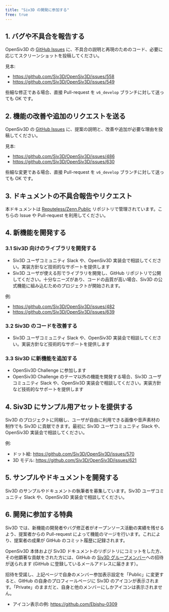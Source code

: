 ```yaml
---
title: "Siv3D の開発に参加する"
free: true
---
```


## 1. バグや不具合を報告する

OpenSiv3D の [GitHub Issues](https://github.com/Siv3D/OpenSiv3D/issues) に、不具合の説明と再現のためのコード、必要に応じてスクリーンショットを投稿してください。

見本:
- https://github.com/Siv3D/OpenSiv3D/issues/558
- https://github.com/Siv3D/OpenSiv3D/issues/549

些細な修正である場合、直接 Pull-request を `v6_develop` ブランチに対して送っても OK です。


## 2. 機能の改善や追加のリクエストを送る

OpenSiv3D の [GitHub Issues](https://github.com/Siv3D/OpenSiv3D/issues) に、提案の説明と、改善や追加が必要な理由を投稿してください。

見本:
- https://github.com/Siv3D/OpenSiv3D/issues/486
- https://github.com/Siv3D/OpenSiv3D/issues/630

些細な変更である場合、直接 Pull-request を `v6_develop` ブランチに対して送っても OK です。


## 3. ドキュメントの不具合報告やリクエスト

本ドキュメントは [Reputeless/Zenn.Public](https://github.com/Reputeless/Zenn.Public) リポジトリで管理されています。こちらの Issue や Pull-request を利用してください。


## 4. 新機能を開発する

### 3.1 Siv3D 向けのライブラリを開発する

- Siv3D ユーザコミュニティ Slack や、OpenSiv3D 実装会で相談してください。実装方針など技術的なサポートを提供します
- Siv3D ユーザが使える形でライブラリを開発し、GitHub リポジトリで公開してください。十分なニーズがあり、コードの品質が高い場合、Siv3D の公式機能に組み込むためのプロジェクトが開始されます。

例:
- https://github.com/Siv3D/OpenSiv3D/issues/482
- https://github.com/Siv3D/OpenSiv3D/issues/639


### 3.2 Siv3D のコードを改善する

- Siv3D ユーザコミュニティ Slack や、OpenSiv3D 実装会で相談してください。実装方針など技術的なサポートを提供します


### 3.3 Siv3D に新機能を追加する

- OpenSiv3D Challenge に参加します
- OpenSiv3D Challenge のテーマ以外の機能を開発する場合、Siv3D ユーザコミュニティ Slack や、OpenSiv3D 実装会で相談してください。実装方針など技術的なサポートを提供します


## 4. Siv3D にサンプル用アセットを提供する
Siv3D のプロジェクトに同梱し、ユーザが自由に利用できる画像や音声素材の制作でも Siv3D に貢献できます。最初に Siv3D ユーザコミュニティ Slack や、OpenSiv3D 実装会で相談してください。

例:
- ドット絵: https://github.com/Siv3D/OpenSiv3D/issues/570
- 3D モデル: https://github.com/Siv3D/OpenSiv3D/issues/621


## 5. サンプルやドキュメントを開発する

Siv3D のサンプルやドキュメントの執筆者を募集しています。Siv3D ユーザコミュニティ Slack や、OpenSiv3D 実装会で相談してください。


## 6. 開発に参加する特典

Siv3D では、新機能の開発者やバグ修正者がオープンソース活動の実績を残せるよう、提案者からの Pull-request によって機能のマージを行います。これにより、提案者の成果が GitHub のコミット履歴に記録されます。

OpenSiv3D 本体および Siv3D ドキュメントのリポジトリにコミットをした方、その他顕著な貢献をされた方には、GitHub の [Siv3D グループメンバー](https://github.com/orgs/Siv3D/people)への招待が送られます (GitHub に登録しているメールアドレスに届きます）。

招待を受諾し、上記ページで自身のメンバー参加表示設定を「Public」に変更すると、GitHub の自身のプロフィールページに Siv3D のアイコンが表示されます。「Private」のままだと、自身と他のメンバーにしかアイコンは表示されません。

- アイコン表示の例: https://github.com/Ebishu-0309

